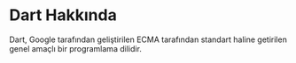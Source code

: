 # Dart Hakkında

Dart, Google tarafından geliştirilen ECMA tarafından standart haline getirilen genel amaçlı bir programlama dilidir.

